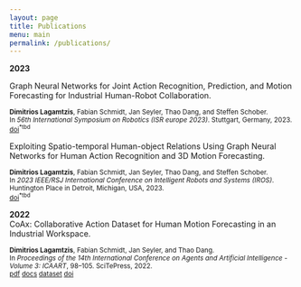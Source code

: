 ```yaml
---
layout: page
title: Publications
menu: main
permalink: /publications/
---
```


<b>2023</b>
<div>Graph Neural Networks for Joint Action Recognition, Prediction, and Motion Forecasting for Industrial Human-Robot Collaboration.
    <p ><small><b>Dimitrios Lagamtzis</b>, Fabian Schmidt, Jan Seyler, Thao Dang, and Steffen Schober.</small>
    <br><small>In <i>56th International Symposium on Robotics (ISR europe 2023)</i>. Stuttgart, Germany, 2023.</small>
    <br><small><a target="_blank" href="/publications/">doi</a><sup>*tbd</sup></small>
    </p>
</div>
<div>Exploiting Spatio-temporal Human-object Relations Using Graph Neural Networks for Human Action Recognition and 3D Motion Forecasting.
    <p ><small><b>Dimitrios Lagamtzis</b>, Fabian Schmidt, Jan Seyler, Thao Dang, and Steffen Schober.</small>
    <br><small>In <i>2023 IEEE/RSJ International Conference on Intelligent Robots and Systems (IROS)</i>. Huntington Place in Detroit, Michigan, USA, 2023.</small>
    <br><small><a target="_blank" href="/publications/">doi</a><sup>*tbd</sup></small>
    </p>
</div>
<b>2022</b>
<div> CoAx: Collaborative Action Dataset for Human Motion Forecasting in an Industrial Workspace.
    <p ><small><b>Dimitrios Lagamtzis</b>, Fabian Schmidt, Jan Seyler, and Thao Dang.</small>
    <br><small>In <i>Proceedings of the 14th International Conference on Agents and Artificial Intelligence - Volume 3: ICAART</i>, 98–105. SciTePress, 2022.</small>
    <br><small><a target="_blank" href="https://www2.hs-esslingen.de/public/##/_public/coax-dataset/coax-paper@@pdf" onmouseover="this.href=this.href.replace('@@','.'); this.href=this.href.replace('##','Faculty-IT-Media')">pdf</a>
    <a href="/doc-coax/">docs</a>
    <a href="/dataset-coax/">dataset</a>
    <a target="_blank" href="https://doi.org/10.5220/0010775600003116">doi</a>
    </small></p>
</div>